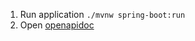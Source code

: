 1. Run application ```./mvnw spring-boot:run```
2. Open [openapidoc](http://localhost:8080/swagger-ui.html)
